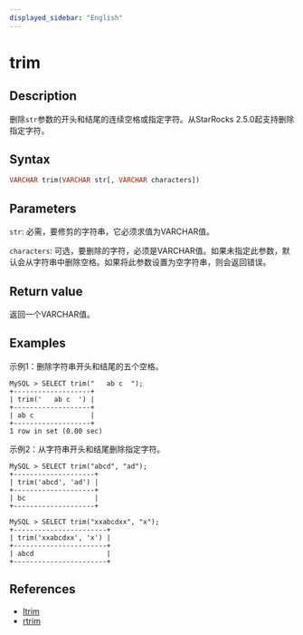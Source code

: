```yaml
---
displayed_sidebar: "English"
---
```


# trim

## Description

删除`str`参数的开头和结尾的连续空格或指定字符。从StarRocks 2.5.0起支持删除指定字符。

## Syntax

```Haskell
VARCHAR trim(VARCHAR str[, VARCHAR characters])
```

## Parameters

`str`: 必需，要修剪的字符串，它必须求值为VARCHAR值。

`characters`: 可选，要删除的字符，必须是VARCHAR值。如果未指定此参数，默认会从字符串中删除空格。如果将此参数设置为空字符串，则会返回错误。

## Return value

返回一个VARCHAR值。

## Examples

示例1：删除字符串开头和结尾的五个空格。

```Plain Text
MySQL > SELECT trim("   ab c  ");
+-------------------+
| trim('   ab c  ') |
+-------------------+
| ab c              |
+-------------------+
1 row in set (0.00 sec)
```

示例2：从字符串开头和结尾删除指定字符。

```Plain Text
MySQL > SELECT trim("abcd", "ad");
+--------------------+
| trim('abcd', 'ad') |
+--------------------+
| bc                 |
+--------------------+

MySQL > SELECT trim("xxabcdxx", "x");
+-----------------------+
| trim('xxabcdxx', 'x') |
+-----------------------+
| abcd                  |
+-----------------------+
```

## References

- [ltrim](ltrim.md)
- [rtrim](rtrim.md)